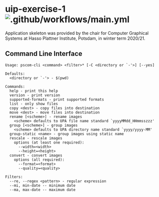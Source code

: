 # uip-exercise-1 ![.github/workflows/main.yml](https://github.com/LinqLover/uip-exercise-1/workflows/.github/workflows/main.yml/badge.svg)

Application skeleton was provided by the chair for Computer Graphical Systems at Hasso Plattner Institute, Potsdam, in winter term 2020/21.

## Command Line Interface

```
Usage: pscom-cli <command> <filter>* [-C <directory or `-'>] [--yes]

Defaults:
  <directory or `-'> - $(pwd)

Commands:
  help - print this help
  version - print version
  supported-formats - print supported formats
  list - only show files
  copy <dest> - copy files into destination
  move <dest> - move files into destination
  rename [<scheme>] - rename images
    <scheme> defaults to UPA file name standard `yyyyMMdd_HHmmsszzz'
  group [<scheme>] - group images
    <scheme> defaults to UPA directory name standard `yyyy/yyyy-MM'
  group-static <name> - group images using static name
  rescale - rescale images
    options (at least one required):
      --width=<width>
      --height=<height>
  convert - convert images
    options (all required):
      --format=<format>
      --quality=<quality>

Filters:
  --re, --regex <pattern> - regular expression
  --mi, min-date -- minimum date
  --ma, max-date -- maximum date
```
